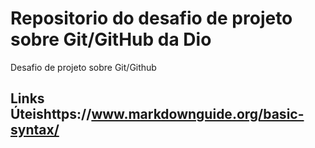 #  Repositorio  do desafio de projeto sobre Git/GitHub da Dio
Desafio de projeto sobre Git/Github
## Links Úteishttps://www.markdownguide.org/basic-syntax/

